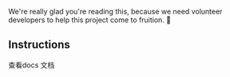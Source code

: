 We're really glad you're reading this, because we need volunteer developers to help this project come to fruition. 👏

## Instructions

查看docs 文档


